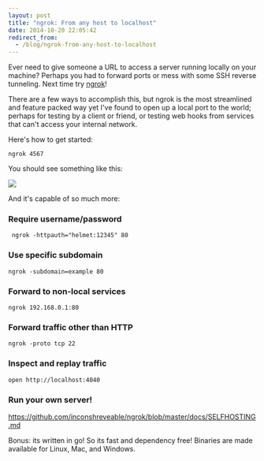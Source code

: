 ```yaml
---
layout: post
title: "ngrok: From any host to localhost"
date: 2014-10-20 22:05:42
redirect_from:
  - /blog/ngrok-from-any-host-to-localhost
---
```

Ever need to give someone a URL to access a server running locally on your machine? Perhaps you had to forward ports or mess with some SSH reverse tunneling. Next time try [ngrok](https://ngrok.com/)!

There are a few ways to accomplish this, but ngrok is the most streamlined and feature packed way yet I've found to open up a local port to the world; perhaps for testing by a client or friend, or testing web hooks from services that can't access your internal network.

Here's how to get started:

    ngrok 4567

You should see something like this:

![](http://cl.ly/Y7nY/Screen%20Shot%202014-10-20%20at%206.02.15%20PM.png)

And it's capable of so much more:

### Require username/password

     ngrok -httpauth="helmet:12345" 80

### Use specific subdomain

    ngrok -subdomain=example 80

### Forward to non-local services

    ngrok 192.168.0.1:80

### Forward traffic other than HTTP

    ngrok -proto tcp 22

### Inspect and replay traffic

    open http://localhost:4040

### Run your own server!

https://github.com/inconshreveable/ngrok/blob/master/docs/SELFHOSTING.md

Bonus: its written in go! So its fast and dependency free! Binaries are made available for Linux, Mac, and Windows.
